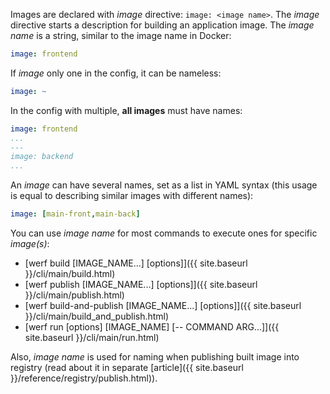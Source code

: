 Images are declared with _image_ directive: `image: <image name>`. 
The _image_ directive starts a description for building an application image.
The _image name_ is a string, similar to the image name in Docker:

```yaml
image: frontend
```

If _image_ only one in the config, it can be nameless:

```yaml
image: ~
```

In the config with multiple, **all images** must have names:

```yaml
image: frontend
...
---
image: backend
...
```

An _image_ can have several names, set as a list in YAML syntax
(this usage is equal to describing similar images with different names):

```yaml
image: [main-front,main-back]
```

You can use _image name_ for most commands to execute ones for specific _image(s)_:
* [werf build \[IMAGE_NAME...\] \[options\]]({{ site.baseurl }}/cli/main/build.html)
* [werf publish \[IMAGE_NAME...\] \[options\]]({{ site.baseurl }}/cli/main/publish.html)
* [werf build-and-publish \[IMAGE_NAME...\] \[options\]]({{ site.baseurl }}/cli/main/build_and_publish.html)
* [werf run \[options\] \[IMAGE_NAME\] \[-- COMMAND ARG...\]]({{ site.baseurl }}/cli/main/run.html)

Also, _image name_ is used for naming when publishing built image into registry (read about it in separate [article]({{ site.baseurl }}/reference/registry/publish.html)).